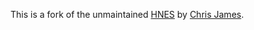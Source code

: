 This is a fork of the unmaintained [HNES](https://github.com/etcet/HNES) by [Chris James](https://github.com/etcet).
